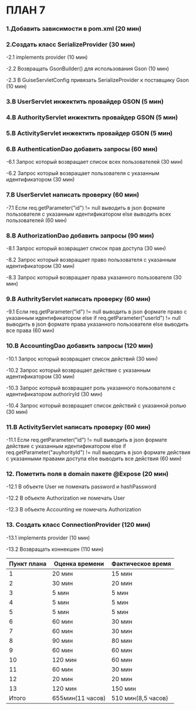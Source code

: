 # ПЛАН 7

### 1.Добавить зависимости в pom.xml (20 мин)

### 2.Создать класс SerializeProvider (30 мин)

-2.1 implements provider (10 мин)

-2.2 Возвращать GsonBuilder() для использования Gson (10 мин)

-2.3 В GuiseServletConfig привязать SerializeProvider к поставщику Gson (10 мин)

### 3.В UserServlet инжектить провайдер GSON (5 мин)

### 4.В AuthorityServlet инжектить провайдер GSON (5 мин) 

### 5.В ActivityServlet инжектить провайдер GSON (5 мин)

### 6.В AuthenticationDao добавить запросы (60 мин)

-6.1 Запрос который возвращает список всех пользователей (30 мин)

-6.2 Запрос который возвращает пользователя с указанным идентификатором (30 мин)

### 7.В UserServlet написать проверку (60 мин)

-7.1 Если req.getParameter("id") != null выводить в json формате пользователя с указанным идентификатором
else выводить всех пользователей (60 мин)

### 8.В AuthorizationDao добавить запросы (90 мин)

-8.1 Запрос который возвращает список прав доступа (30 мин)

-8.2 Запрос который возвращает право пользователя с указанным идентификатором (30 мин)

-8.3 Запрос который возвращает права указанного пользователя (30 мин)

### 9.В AuthrityServlet написать проверку (60 мин)

-9.1 Если req.getParameter("id") != null выводить в json формате право с указанным идентификатором
else if req.getParameter("userId") != null выводить в json формате права указанного пользователя
else выводить все права (60 мин)

### 10.В AccountingDao добавить запросы (120 мин)

-10.1 Запрос который возвращает список действий (30 мин)

-10.2 Запрос который возвращает действие с указанным идентификатором (30 мин)

-10.3 Запрос который возвращает роль указанного пользователя с идентификатором authoriryId (30 мин)

-10.4 Запрос который возвращает список действий с указанной ролью (30 мин)

### 11.В ActivityServlet написать проверку (60 мин)

-11.1 Если req.getParameter("id") != null выводить в json формате действие с указанным идентификатором
else if req.getParameter("auyhorityId") != null выводить в json формате действия с указанными правами доступа
else выводить все действия (60 мин)

### 12. Пометить поля в domain пакете @Expose (20 мин)

-12.1 В объекте User не поменать password и hashPassword

-12.2 В объекте Authorization не помечать User

-12.3 В объекте Accounting не помечать Authorization

### 13. Создать класс ConnectionProvider (120 мин)

-13.1 implements provider (10 мин)

-13.2 Возвращать коннекшен (110 мин)


Пункт плана|Оценка времени  |Фактическое время   |
-----------| ---------------| ----------------   |
1	         |     20 мин     |  15 мин            |
2          |     30 мин     |  20 мин            |
3          |     5 мин      |  5 мин             |
4          |     5 мин      |  5 мин             |
5	         |     5 мин      |  5 мин             |
6	         |     60 мин     |  30 мин            |
7	         |     60 мин     |  30 мин            |
8          |     90 мин     |  80 мин            |
9          |     60 мин     |  60 мин            |
10         |     120 мин    |  60 мин            |
11         |     60 мин     |  30 мин            |
12         |     20 мин     |  20 мин            |
13         |     120 мин    |  150 мин           |
Итого      |655мин(11 часов)|  510 мин(8,5 часов)|
